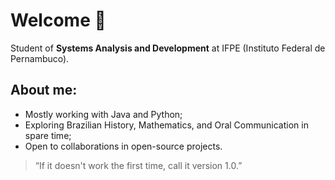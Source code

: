 # Welcome 🤟
Student of **Systems Analysis and Development** at IFPE (Instituto Federal de Pernambuco).

## **About me:**
* Mostly working with Java and Python;
* Exploring Brazilian History, Mathematics, and Oral Communication in spare time;
* Open to collaborations in open-source projects.

> “If it doesn't work the first time, call it version 1.0.”
